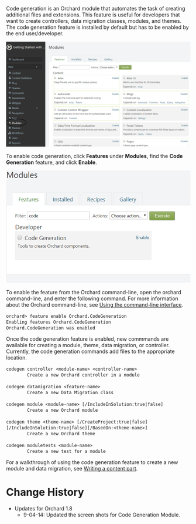 
Code generation is an Orchard module that automates the task of creating additional files and extensions. This feature is useful for developers that want to create controllers, data migration classes, modules, and themes. The code generation feature is installed by default but has to be enabled by the end user/developer.


![](../Upload/screenshots_675/codegen.PNG)

To enable code generation, click **Features** under **Modules**, find the **Code Generation** feature, and click **Enable**.


![](../Upload/screenshots_675/codegenenable.png)


To enable the feature from the Orchard command-line, open the orchard command-line, and enter the following command. For more information about the Orchard command-line, see [Using the command-line interface](Using-the-command-line-interface).

    
    orchard> feature enable Orchard.CodeGeneration
    Enabling features Orchard.CodeGeneration
    Orchard.CodeGeneration was enabled


Once the code generation feature is enabled, new commmands are available for creating a module, theme, data migration, or controller. Currently, the code generation commands add files to the appropriate location.

    
    codegen controller <module-name> <controller-name>
            Create a new Orchard controller in a module
    
    codegen datamigration <feature-name>
            Create a new Data Migration class
    
    codegen module <module-name> [/IncludeInSolution:true|false]
            Create a new Orchard module
    
    codegen theme <theme-name> [/CreateProject:true|false][/IncludeInSolution:true|false][/BasedOn:<theme-name>]
            Create a new Orchard theme

    codegen moduletests <module-name> 
            Create a new test for a module
For a walkthrough of using the code generation feature to create a new module and data migration, see [Writing a content part](Writing-a-content-part).

# Change History
* Updates for Orchard 1.8
	* 9-04-14: Updated the screen shots for Code Generation Module.